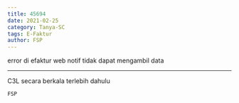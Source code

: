 ```yaml
---
title: 45694
date: 2021-02-25
category: Tanya-SC
tags: E-Faktur
author: FSP
---
```


error di efaktur web notif tidak dapat mengambil data

---

C3L secara berkala terlebih dahulu

`FSP`
